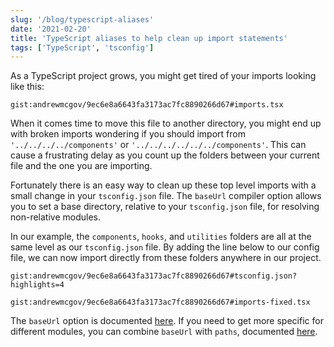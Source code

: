 ```yaml
---
slug: '/blog/typescript-aliases'
date: '2021-02-20'
title: 'TypeScript aliases to help clean up import statements'
tags: ['TypeScript', 'tsconfig']
---
```


As a TypeScript project grows, you might get tired of your imports looking like this:

`gist:andrewmcgov/9ec6e8a6643fa3173ac7fc8890266d67#imports.tsx`

When it comes time to move this file to another directory, you might end up with broken imports wondering if you should import from `'../../../../components'` or `'../../../../../../components'`. This can cause a frustrating delay as you count up the folders between your current file and the one you are importing.

Fortunately there is an easy way to clean up these top level imports with a small change in your `tsconfig.json` file. The `baseUrl` compiler option allows you to set a base directory, relative to your `tsconfig.json` file, for resolving non-relative modules.

In our example, the `components`, `hooks`, and `utilities` folders are all at the same level as our `tsconfig.json` file. By adding the line below to our config file, we can now import directly from these folders anywhere in our project.

`gist:andrewmcgov/9ec6e8a6643fa3173ac7fc8890266d67#tsconfig.json?highlights=4`

`gist:andrewmcgov/9ec6e8a6643fa3173ac7fc8890266d67#imports-fixed.tsx`

The `baseUrl` option is documented [here](https://www.typescriptlang.org/tsconfig#baseUrl). If you need to get more specific for different modules, you can combine `baseUrl` with `paths`, documented [here](https://www.typescriptlang.org/tsconfig#paths).

